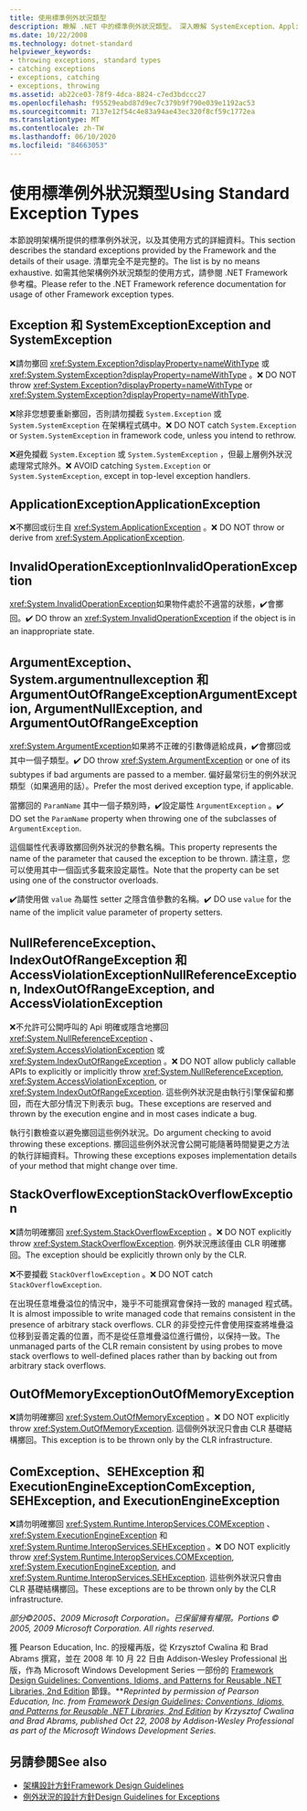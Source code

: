 ```yaml
---
title: 使用標準例外狀況類型
description: 瞭解 .NET 中的標準例外狀況類型。 深入瞭解 SystemException、ApplicationException、ArgumentException、ComException 等等。
ms.date: 10/22/2008
ms.technology: dotnet-standard
helpviewer_keywords:
- throwing exceptions, standard types
- catching exceptions
- exceptions, catching
- exceptions, throwing
ms.assetid: ab22ce03-78f9-4dca-8824-c7ed3bdccc27
ms.openlocfilehash: f95529eabd87d9ec7c379b9f790e039e1192ac53
ms.sourcegitcommit: 7137e12f54c4e83a94ae43ec320f8cf59c1772ea
ms.translationtype: MT
ms.contentlocale: zh-TW
ms.lasthandoff: 06/10/2020
ms.locfileid: "84663053"
---
```

# <a name="using-standard-exception-types"></a><span data-ttu-id="d01ef-104">使用標準例外狀況類型</span><span class="sxs-lookup"><span data-stu-id="d01ef-104">Using Standard Exception Types</span></span>
<span data-ttu-id="d01ef-105">本節說明架構所提供的標準例外狀況，以及其使用方式的詳細資料。</span><span class="sxs-lookup"><span data-stu-id="d01ef-105">This section describes the standard exceptions provided by the Framework and the details of their usage.</span></span> <span data-ttu-id="d01ef-106">清單完全不是完整的。</span><span class="sxs-lookup"><span data-stu-id="d01ef-106">The list is by no means exhaustive.</span></span> <span data-ttu-id="d01ef-107">如需其他架構例外狀況類型的使用方式，請參閱 .NET Framework 參考檔。</span><span class="sxs-lookup"><span data-stu-id="d01ef-107">Please refer to the .NET Framework reference documentation for usage of other Framework exception types.</span></span>

## <a name="exception-and-systemexception"></a><span data-ttu-id="d01ef-108">Exception 和 SystemException</span><span class="sxs-lookup"><span data-stu-id="d01ef-108">Exception and SystemException</span></span>
 <span data-ttu-id="d01ef-109">❌請勿擲回 <xref:System.Exception?displayProperty=nameWithType> 或 <xref:System.SystemException?displayProperty=nameWithType> 。</span><span class="sxs-lookup"><span data-stu-id="d01ef-109">❌ DO NOT throw <xref:System.Exception?displayProperty=nameWithType> or <xref:System.SystemException?displayProperty=nameWithType>.</span></span>

 <span data-ttu-id="d01ef-110">❌除非您想要重新擲回，否則請勿攔截 `System.Exception` 或 `System.SystemException` 在架構程式碼中。</span><span class="sxs-lookup"><span data-stu-id="d01ef-110">❌ DO NOT catch `System.Exception` or `System.SystemException` in framework code, unless you intend to rethrow.</span></span>

 <span data-ttu-id="d01ef-111">❌避免攔截 `System.Exception` 或 `System.SystemException` ，但最上層例外狀況處理常式除外。</span><span class="sxs-lookup"><span data-stu-id="d01ef-111">❌ AVOID catching `System.Exception` or `System.SystemException`, except in top-level exception handlers.</span></span>

## <a name="applicationexception"></a><span data-ttu-id="d01ef-112">ApplicationException</span><span class="sxs-lookup"><span data-stu-id="d01ef-112">ApplicationException</span></span>
 <span data-ttu-id="d01ef-113">❌不擲回或衍生自 <xref:System.ApplicationException> 。</span><span class="sxs-lookup"><span data-stu-id="d01ef-113">❌ DO NOT throw or derive from <xref:System.ApplicationException>.</span></span>

## <a name="invalidoperationexception"></a><span data-ttu-id="d01ef-114">InvalidOperationException</span><span class="sxs-lookup"><span data-stu-id="d01ef-114">InvalidOperationException</span></span>
 <span data-ttu-id="d01ef-115"><xref:System.InvalidOperationException>如果物件處於不適當的狀態，✔️會擲回。</span><span class="sxs-lookup"><span data-stu-id="d01ef-115">✔️ DO throw an <xref:System.InvalidOperationException> if the object is in an inappropriate state.</span></span>

## <a name="argumentexception-argumentnullexception-and-argumentoutofrangeexception"></a><span data-ttu-id="d01ef-116">ArgumentException、System.argumentnullexception 和 ArgumentOutOfRangeException</span><span class="sxs-lookup"><span data-stu-id="d01ef-116">ArgumentException, ArgumentNullException, and ArgumentOutOfRangeException</span></span>
 <span data-ttu-id="d01ef-117"><xref:System.ArgumentException>如果將不正確的引數傳遞給成員，✔️會擲回或其中一個子類型。</span><span class="sxs-lookup"><span data-stu-id="d01ef-117">✔️ DO throw <xref:System.ArgumentException> or one of its subtypes if bad arguments are passed to a member.</span></span> <span data-ttu-id="d01ef-118">偏好最常衍生的例外狀況類型（如果適用的話）。</span><span class="sxs-lookup"><span data-stu-id="d01ef-118">Prefer the most derived exception type, if applicable.</span></span>

 <span data-ttu-id="d01ef-119">當擲回的 `ParamName` 其中一個子類別時，✔️設定屬性 `ArgumentException` 。</span><span class="sxs-lookup"><span data-stu-id="d01ef-119">✔️ DO set the `ParamName` property when throwing one of the subclasses of `ArgumentException`.</span></span>

 <span data-ttu-id="d01ef-120">這個屬性代表導致擲回例外狀況的參數名稱。</span><span class="sxs-lookup"><span data-stu-id="d01ef-120">This property represents the name of the parameter that caused the exception to be thrown.</span></span> <span data-ttu-id="d01ef-121">請注意，您可以使用其中一個函式多載來設定屬性。</span><span class="sxs-lookup"><span data-stu-id="d01ef-121">Note that the property can be set using one of the constructor overloads.</span></span>

 <span data-ttu-id="d01ef-122">✔️請使用做 `value` 為屬性 setter 之隱含值參數的名稱。</span><span class="sxs-lookup"><span data-stu-id="d01ef-122">✔️ DO use `value` for the name of the implicit value parameter of property setters.</span></span>

## <a name="nullreferenceexception-indexoutofrangeexception-and-accessviolationexception"></a><span data-ttu-id="d01ef-123">NullReferenceException、IndexOutOfRangeException 和 AccessViolationException</span><span class="sxs-lookup"><span data-stu-id="d01ef-123">NullReferenceException, IndexOutOfRangeException, and AccessViolationException</span></span>
 <span data-ttu-id="d01ef-124">❌不允許可公開呼叫的 Api 明確或隱含地擲回 <xref:System.NullReferenceException> 、 <xref:System.AccessViolationException> 或 <xref:System.IndexOutOfRangeException> 。</span><span class="sxs-lookup"><span data-stu-id="d01ef-124">❌ DO NOT allow publicly callable APIs to explicitly or implicitly throw <xref:System.NullReferenceException>, <xref:System.AccessViolationException>, or <xref:System.IndexOutOfRangeException>.</span></span> <span data-ttu-id="d01ef-125">這些例外狀況是由執行引擎保留和擲回，而在大部分情況下則表示 bug。</span><span class="sxs-lookup"><span data-stu-id="d01ef-125">These exceptions are reserved and thrown by the execution engine and in most cases indicate a bug.</span></span>

 <span data-ttu-id="d01ef-126">執行引數檢查以避免擲回這些例外狀況。</span><span class="sxs-lookup"><span data-stu-id="d01ef-126">Do argument checking to avoid throwing these exceptions.</span></span> <span data-ttu-id="d01ef-127">擲回這些例外狀況會公開可能隨著時間變更之方法的執行詳細資料。</span><span class="sxs-lookup"><span data-stu-id="d01ef-127">Throwing these exceptions exposes implementation details of your method that might change over time.</span></span>

## <a name="stackoverflowexception"></a><span data-ttu-id="d01ef-128">StackOverflowException</span><span class="sxs-lookup"><span data-stu-id="d01ef-128">StackOverflowException</span></span>
 <span data-ttu-id="d01ef-129">❌請勿明確擲回 <xref:System.StackOverflowException> 。</span><span class="sxs-lookup"><span data-stu-id="d01ef-129">❌ DO NOT explicitly throw <xref:System.StackOverflowException>.</span></span> <span data-ttu-id="d01ef-130">例外狀況應該僅由 CLR 明確擲回。</span><span class="sxs-lookup"><span data-stu-id="d01ef-130">The exception should be explicitly thrown only by the CLR.</span></span>

 <span data-ttu-id="d01ef-131">❌不要攔截 `StackOverflowException` 。</span><span class="sxs-lookup"><span data-stu-id="d01ef-131">❌ DO NOT catch `StackOverflowException`.</span></span>

 <span data-ttu-id="d01ef-132">在出現任意堆疊溢位的情況中，幾乎不可能撰寫會保持一致的 managed 程式碼。</span><span class="sxs-lookup"><span data-stu-id="d01ef-132">It is almost impossible to write managed code that remains consistent in the presence of arbitrary stack overflows.</span></span> <span data-ttu-id="d01ef-133">CLR 的非受控元件會使用探查將堆疊溢位移到妥善定義的位置，而不是從任意堆疊溢位進行備份，以保持一致。</span><span class="sxs-lookup"><span data-stu-id="d01ef-133">The unmanaged parts of the CLR remain consistent by using probes to move stack overflows to well-defined places rather than by backing out from arbitrary stack overflows.</span></span>

## <a name="outofmemoryexception"></a><span data-ttu-id="d01ef-134">OutOfMemoryException</span><span class="sxs-lookup"><span data-stu-id="d01ef-134">OutOfMemoryException</span></span>
 <span data-ttu-id="d01ef-135">❌請勿明確擲回 <xref:System.OutOfMemoryException> 。</span><span class="sxs-lookup"><span data-stu-id="d01ef-135">❌ DO NOT explicitly throw <xref:System.OutOfMemoryException>.</span></span> <span data-ttu-id="d01ef-136">這個例外狀況只會由 CLR 基礎結構擲回。</span><span class="sxs-lookup"><span data-stu-id="d01ef-136">This exception is to be thrown only by the CLR infrastructure.</span></span>

## <a name="comexception-sehexception-and-executionengineexception"></a><span data-ttu-id="d01ef-137">ComException、SEHException 和 ExecutionEngineException</span><span class="sxs-lookup"><span data-stu-id="d01ef-137">ComException, SEHException, and ExecutionEngineException</span></span>
 <span data-ttu-id="d01ef-138">❌請勿明確擲回 <xref:System.Runtime.InteropServices.COMException> 、 <xref:System.ExecutionEngineException> 和 <xref:System.Runtime.InteropServices.SEHException> 。</span><span class="sxs-lookup"><span data-stu-id="d01ef-138">❌ DO NOT explicitly throw <xref:System.Runtime.InteropServices.COMException>,  <xref:System.ExecutionEngineException>, and <xref:System.Runtime.InteropServices.SEHException>.</span></span> <span data-ttu-id="d01ef-139">這些例外狀況只會由 CLR 基礎結構擲回。</span><span class="sxs-lookup"><span data-stu-id="d01ef-139">These exceptions are to be thrown only by the CLR infrastructure.</span></span>

 <span data-ttu-id="d01ef-140">*部分©2005、2009 Microsoft Corporation。已保留擁有權限。*</span><span class="sxs-lookup"><span data-stu-id="d01ef-140">*Portions © 2005, 2009 Microsoft Corporation. All rights reserved.*</span></span>

 <span data-ttu-id="d01ef-141">獲 Pearson Education, Inc. 的授權再版，從 Krzysztof Cwalina 和 Brad Abrams 撰寫，並在 2008 年 10 月 22 日由 Addison-Wesley Professional 出版，作為 Microsoft Windows Development Series 一部份的 [Framework Design Guidelines: Conventions, Idioms, and Patterns for Reusable .NET Libraries, 2nd Edition](https://www.informit.com/store/framework-design-guidelines-conventions-idioms-and-9780321545619) 節錄。\*\*</span><span class="sxs-lookup"><span data-stu-id="d01ef-141">*Reprinted by permission of Pearson Education, Inc. from [Framework Design Guidelines: Conventions, Idioms, and Patterns for Reusable .NET Libraries, 2nd Edition](https://www.informit.com/store/framework-design-guidelines-conventions-idioms-and-9780321545619) by Krzysztof Cwalina and Brad Abrams, published Oct 22, 2008 by Addison-Wesley Professional as part of the Microsoft Windows Development Series.*</span></span>

## <a name="see-also"></a><span data-ttu-id="d01ef-142">另請參閱</span><span class="sxs-lookup"><span data-stu-id="d01ef-142">See also</span></span>

- [<span data-ttu-id="d01ef-143">架構設計方針</span><span class="sxs-lookup"><span data-stu-id="d01ef-143">Framework Design Guidelines</span></span>](index.md)
- [<span data-ttu-id="d01ef-144">例外狀況的設計方針</span><span class="sxs-lookup"><span data-stu-id="d01ef-144">Design Guidelines for Exceptions</span></span>](exceptions.md)
